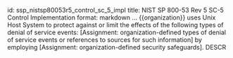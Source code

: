 id: ssp_nistsp80053r5_control_sc_5_impl
title: NIST SP 800-53 Rev 5 SC-5 Control Implementation
format: markdown
...
{{organization}} uses Unix Host System to protect against or limit the effects of the following types of denial of service events:
[Assignment: organization-defined types of denial of service events or references to sources for such information] by employing [Assignment: organization-defined security safeguards].
 DESCR
